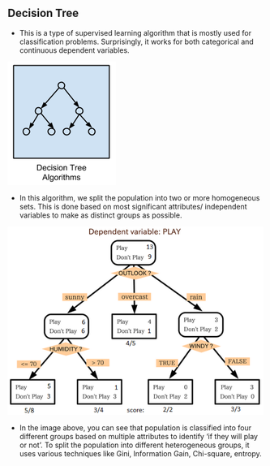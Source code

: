 ## Decision Tree 

- This is a type of supervised learning algorithm that is mostly used for classification problems. Surprisingly, it works for both categorical and continuous dependent variables. 

 ![Decision Tree](/img/Decision-Tree-Algorithms.png)


- In this algorithm, we split the population into two or more homogeneous sets. This is done based on most significant attributes/ independent variables to make as distinct groups as possible.

 ![DT Example](/img/DT.png)


- In the image above, you can see that population is classified into four different groups based on multiple attributes to identify ‘if they will play or not’. To split the population into different heterogeneous groups, it uses various techniques like Gini, Information Gain, Chi-square, entropy.
